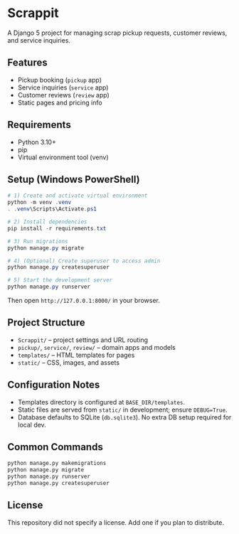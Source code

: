 # Scrappit

A Django 5 project for managing scrap pickup requests, customer reviews, and service inquiries.

## Features
- Pickup booking (`pickup` app)
- Service inquiries (`service` app)
- Customer reviews (`review` app)
- Static pages and pricing info

## Requirements
- Python 3.10+
- pip
- Virtual environment tool (venv)

## Setup (Windows PowerShell)
```powershell
# 1) Create and activate virtual environment
python -m venv .venv
. .venv\Scripts\Activate.ps1

# 2) Install dependencies
pip install -r requirements.txt

# 3) Run migrations
python manage.py migrate

# 4) (Optional) Create superuser to access admin
python manage.py createsuperuser

# 5) Start the development server
python manage.py runserver
```

Then open `http://127.0.0.1:8000/` in your browser.

## Project Structure
- `Scrappit/` – project settings and URL routing
- `pickup/`, `service/`, `review/` – domain apps and models
- `templates/` – HTML templates for pages
- `static/` – CSS, images, and assets

## Configuration Notes
- Templates directory is configured at `BASE_DIR/templates`.
- Static files are served from `static/` in development; ensure `DEBUG=True`.
- Database defaults to SQLite (`db.sqlite3`). No extra DB setup required for local dev.

## Common Commands
```bash
python manage.py makemigrations
python manage.py migrate
python manage.py runserver
python manage.py createsuperuser
```

## License
This repository did not specify a license. Add one if you plan to distribute. 
